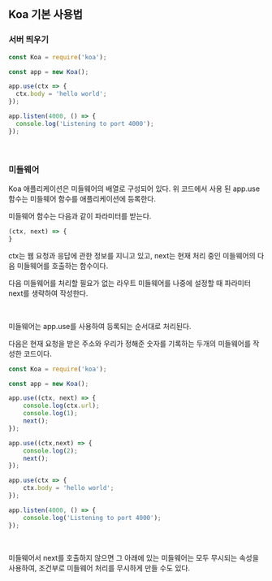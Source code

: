 ## Koa 기본 사용법

### 서버 띄우기

```javascript
const Koa = require('koa');

const app = new Koa();

app.use(ctx => {
  ctx.body = 'hello world';
});

app.listen(4000, () => {
  console.log('Listening to port 4000');
});
```
</br>

### 미들웨어

Koa 애플리케이션은 미들웨어의 배열로 구성되어 있다. 위 코드에서 사용 된 app.use 함수는 미들웨어 함수를 애플리케이션에 등록한다.

미들웨어 함수는 다음과 같이 파라미터를 받는다.

```javascript
(ctx, next) => {
}
```

ctx는 웹 요청과 응답에 관한 정보를 지니고 있고, next는 현재 처리 중인 미들웨어의 다음 미들웨어를 호출하는 함수이다.

다음 미들웨어를 처리할 필요가 없는 라우트 미들웨어를 나중에 설정할 때 파라미터 next를 생략하여 작성한다.

</br>

미들웨어는 app.use를 사용하여 등록되는 순서대로 처리된다.

다음은 현재 요청을 받은 주소와 우리가 정해준 숫자를 기록하는 두개의 미들웨어를 작성한 코드이다.

```javascript
const Koa = require('koa');

const app = new Koa();

app.use((ctx, next) => {
    console.log(ctx.url);
    console.log(1);
    next();
});

app.use((ctx,next) => {
    console.log(2);
    next();
});

app.use(ctx => {
    ctx.body = 'hello world';
});

app.listen(4000, () => {
    console.log('Listening to port 4000');
});
```
</br>

미들웨어서 next를 호출하지 않으면 그 아래에 있는 미들웨어는 모두 무시되는 속성을 사용하여, 조건부로 미들웨어 처리를 무시하게 만들 수도 있다.

